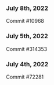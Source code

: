 ### July 8th, 2022

Commit #10968

### July 5th, 2022

Commit #314353


### July 4th, 2022

Commit #72281
